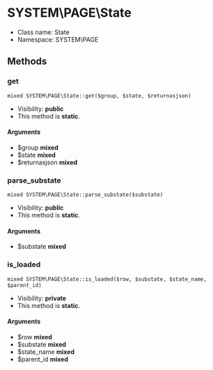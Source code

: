 SYSTEM\PAGE\State
===============






* Class name: State
* Namespace: SYSTEM\PAGE







Methods
-------


### get

    mixed SYSTEM\PAGE\State::get($group, $state, $returnasjson)





* Visibility: **public**
* This method is **static**.


#### Arguments
* $group **mixed**
* $state **mixed**
* $returnasjson **mixed**



### parse_substate

    mixed SYSTEM\PAGE\State::parse_substate($substate)





* Visibility: **public**
* This method is **static**.


#### Arguments
* $substate **mixed**



### is_loaded

    mixed SYSTEM\PAGE\State::is_loaded($row, $substate, $state_name, $parent_id)





* Visibility: **private**
* This method is **static**.


#### Arguments
* $row **mixed**
* $substate **mixed**
* $state_name **mixed**
* $parent_id **mixed**


